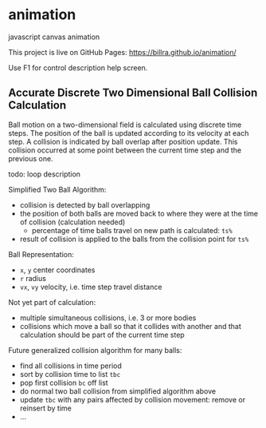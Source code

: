 # animation
javascript canvas animation

This project is live on GitHub Pages: https://billra.github.io/animation/

Use F1 for control description help screen.

## Accurate Discrete Two Dimensional Ball Collision Calculation

Ball motion on a two-dimensional field is calculated using discrete time steps.
The position of the ball is updated according to its velocity at each step.
A collision is indicated by ball overlap after position update.
This collision occurred at some point between the current time step and the previous one.

todo: loop description

Simplified Two Ball Algorithm:
- collision is detected by ball overlapping
- the position of both balls are moved back to where they were at the time of collision (calculation needed)
  - percentage of time balls travel on new path is calculated: `ts%`
- result of collision is applied to the balls from the collision point for `ts%`

Ball Representation:
- `x`, `y` center coordinates
- `r` radius
- `vx`, `vy` velocity, i.e. time step travel distance

Not yet part of calculation:
- multiple simultaneous collisions, i.e. 3 or more bodies
- collisions which move a ball so that it collides with another and that calculation should be part of the current time step

Future generalized collision algorithm for many balls:
- find all collisions in time period
- sort by collision time to list `tbc`
- pop first collision `bc` off list
- do normal two ball collision from simplified algorithm above
- update `tbc` with any pairs affected by collision movement: remove or reinsert by time
- ...
